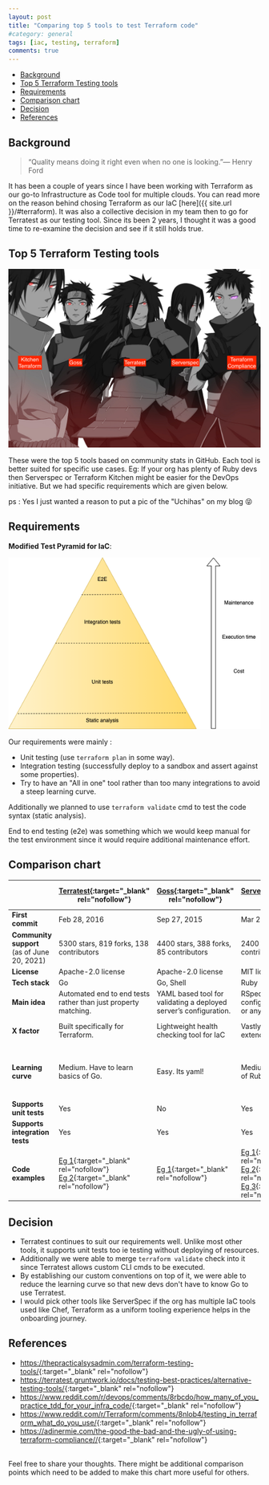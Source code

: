 ```yaml
---
layout: post
title: "Comparing top 5 tools to test Terraform code"
#category: general
tags: [iac, testing, terraform]
comments: true
---
```


<!-- TOC -->

- [Background](#background)
- [Top 5 Terraform Testing tools](#top-5-terraform-testing-tools)
- [Requirements](#requirements)
- [Comparison chart](#comparison-chart)
- [Decision](#decision)
- [References](#references)

<!-- /TOC -->
## Background

> “Quality means doing it right even when no one is looking.”— Henry Ford

It has been a couple of years since I have been working with Terraform as our go-to Infrastructure as Code tool for multiple clouds. You can read more on the reason behind chosing Terraform as our IaC [here]({{ site.url }}/#terraform).
It was also a collective decision in my team then to go for Terratest as our testing tool.
Since its been 2 years, I thought it was a good time to re-examine the decision and see if it still holds true.

## Top 5 Terraform Testing tools

!["Uchiha"](/assets/images/uchiha.jpeg "Contendors")

These were the top 5 tools based on community stats in GitHub. Each tool is better suited for specific use cases. Eg: If your org has plenty of Ruby devs then Serverspec or Terraform Kitchen might be easier for the DevOps initiative.
But we had specific requirements which are given below.

ps : Yes I just wanted a reason to put a pic of the "Uchihas" on my blog :stuck_out_tongue_closed_eyes:

## Requirements

**Modified Test Pyramid for IaC**:

<div style="text-align: center"><img src="/assets/images/iac-test-pyramid.png" /></div>

Our requirements were mainly :

- Unit testing (use `terraform plan` in some way).
- Integration testing (successfully deploy to a sandbox and assert against some properties).
- Try to have an "All in one" tool rather than too many integrations to avoid a steep learning curve.

Additionally we planned to use `terraform validate` cmd to test the code syntax (static analysis).

End to end testing (e2e) was something which we would keep manual for the test environment since it would require additional maintenance effort.

## Comparison chart

|                                                 | [Terratest](https://github.com/gruntwork-io/terratest){:target="_blank" rel="nofollow"}                                                                                                                | [Goss](https://github.com/aelsabbahy/goss){:target="_blank" rel="nofollow"}                  | [Serverspec](https://github.com/mizzy/serverspec){:target="_blank" rel="nofollow"}                                                                                                                                                                                                                                          | [Kitchen-Terraform](https://github.com/newcontext-oss/kitchen-terraform){:target="_blank" rel="nofollow"}             | [Terraform compliance](https://github.com/terraform-compliance/cli/){:target="_blank" rel="nofollow"} |
|-------------------------------------------------|--------------------------------------------------------------------------------------------------------------------------------------------------------------------------------------------------------|----------------------------------------------------------------------------------------------|-----------------------------------------------------------------------------------------------------------------------------------------------------------------------------------------------------------------------------------------------------------------------------------------------------------------------------|-----------------------------------------------------------------------------------------------------------------------|-------------------------------------------------------------------------------------------------------|
| **First commit**                                | Feb 28, 2016                                                                                                                                                                                           | Sep 27, 2015                                                                                 | Mar 24, 2013                                                                                                                                                                                                                                                                                                                | Jun 19, 2016                                                                                                          | Apr 2, 2017                                                                                           |
| **Community support** <br>(as of June 20, 2021) | 5300 stars, 819 forks, 138 contributors                                                                                                                                                                | 4400 stars, 388 forks, 85 contributors                                                       | 2400 stars, 375 forks, 128 contributors                                                                                                                                                                                                                                                                                     | 1000 stars, 133 forks, 27 contributors                                                                                | 988 stars, 114 forks, 33 contributors                                                                 |
| **License**                                     | Apache-2.0 license                                                                                                                                                                                     | Apache-2.0 license                                                                           | MIT license                                                                                                                                                                                                                                                                                                                 | Apache-2.0 license                                                                                                    | MIT license                                                                                           |
| **Tech stack**                                  | Go                                                                                                                                                                                                     | Go, Shell                                                                                    | Ruby                                                                                                                                                                                                                                                                                                                        | Ruby                                                                                                                  | Python, HCL, Gherkin                                                                                  |
| **Main idea**                                   | Automated end to end tests rather than just property matching.                                                                                                                                         | YAML based tool for validating a deployed server’s configuration.                            | RSpec tests for your servers configured by Puppet, Chef or anything else                                                                                                                                                                                                                                                    | Set of Kitchen plugins to test Terraform code and verify with InSpec controls.                                        | Mainly focuses on negative testing instead of having fully-fledged functional tests.                  |
| **X factor**                                    | Built specifically for Terraform.                                                                                                                                                                      | Lightweight health checking tool for IaC                                                     | Vastly used for IaC as it extends on the RSpec tool.                                                                                                                                                                                                                                                                        | Extends on the popular Kitchen framework.                                                                             | Lightweight tool which uses BDD syntax making it easy to code.                                        |
| **Learning curve**                              | Medium. Have to learn basics of Go.                                                                                                                                                                    | Easy. Its yaml!                                                                              | Medium. Have to learn basics of Ruby.                                                                                                                                                                                                                                                                                       | Medium. Have to understand the Kitchen framework which is configured via yaml + basics of Ruby helps to write tests . | Easy. Its BDD!                                                                                        |
| **Supports unit tests**                         | Yes                                                                                                                                                                                                    | No                                                                                           | Yes                                                                                                                                                                                                                                                                                                                         | No                                                                                                                    | Yes                                                                                                   |
| **Supports integration tests**                  | Yes                                                                                                                                                                                                    | Yes                                                                                          | Yes                                                                                                                                                                                                                                                                                                                         | Yes                                                                                                                   | Yes                                                                                                   |
| **Code examples**                               | [Eg 1](https://terratest.gruntwork.io/examples/){:target="_blank" rel="nofollow"} <br> [Eg 2](https://blog.octo.com/en/test-your-infrastructure-code-with-terratest/){:target="_blank" rel="nofollow"} | [Eg 1](https://www.unixdaemon.net/tools/testing-with-goss/){:target="_blank" rel="nofollow"} | [Eg 1](https://serverspec.org/){:target="_blank" rel="nofollow"} <br/> [Eg 2](https://gist.github.com/lusis/9c0fd50e0de51c3d80b2){:target="_blank" rel="nofollow"}<br>[Eg 3](https://www.contino.io/insights/top-3-terraform-testing-strategies-for-ultra-reliable-infrastructure-as-code){:target="_blank" rel="nofollow"} | [Tutorial Eg](https://newcontext-oss.github.io/kitchen-terraform/tutorials/){:target="_blank" rel="nofollow"}         | [Multiple eg](https://terraform-compliance.com/pages/Examples/){:target="_blank" rel="nofollow"}      |

## Decision

- Terratest continues to suit our requirements well. Unlike most other tools, it supports unit tests too ie testing without deploying of resources.
- Additionally we were able to merge `terraform validate` check into it since Terratest allows custom CLI cmds to be executed.
- By establishing our custom conventions on top of it, we were able to reduce the learning curve so that new devs don't have to know Go to use Terratest.
- I would pick other tools like ServerSpec if the org has multiple IaC tools used like Chef, Terraform as a uniform tooling experience helps in the onboarding journey.

## References

- <https://thepracticalsysadmin.com/terraform-testing-tools/>{:target="_blank" rel="nofollow"}
- <https://terratest.gruntwork.io/docs/testing-best-practices/alternative-testing-tools/>{:target="_blank" rel="nofollow"}
- <https://www.reddit.com/r/devops/comments/8rbcdo/how_many_of_you_practice_tdd_for_your_infra_code/>{:target="_blank" rel="nofollow"}
- <https://www.reddit.com/r/Terraform/comments/8nlob4/testing_in_terraform_what_do_you_use/>{:target="_blank" rel="nofollow"}
- <https://adinermie.com/the-good-the-bad-and-the-ugly-of-using-terraform-compliance//>{:target="_blank" rel="nofollow"}

<br/>Feel free to share your thoughts. There might be additional comparison points which need to be added to make this chart more useful for others.

